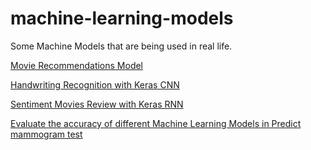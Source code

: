 # machine-learning-models
Some Machine Models that are being used in real life.

[Movie Recommendations Model](https://github.com/nguyenhoangdai/machine-learning-models/blob/main/MoviesRecommendation.ipynb)

[Handwriting Recognition with Keras CNN](https://github.com/nguyenhoangdai/machine-learning-models/blob/main/Keras-CNN_Hand_writing_recognition.ipynb)

[Sentiment Movies Review with Keras RNN](https://github.com/nguyenhoangdai/machine-learning-models/blob/main/Sentiment_movie_review_Keras-RNN.ipynb)

[Evaluate the accuracy of different Machine Learning Models in Predict mammogram test](https://github.com/nguyenhoangdai/machine-learning-models/blob/main/mammo_masses_project.ipynb)


